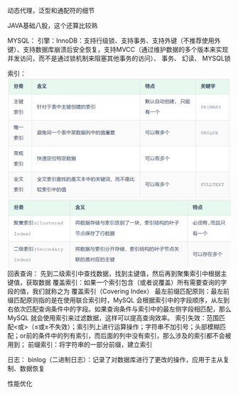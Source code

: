 动态代理，泛型和通配符的细节

JAVA基础八股，这个还算比较熟

MYSQL：
引擎：InnoDB：支持行级锁、支持事务、支持外键（不推荐使用外键）、支持数据库崩溃后安全恢复，支持MVCC（通过维护数据的多个版本来实现并发访问，而不是通过锁机制来阻塞其他事务的访问）、
事务、
幻读、
MYSQL锁


索引：
				![输入图片说明](/imgs/2025-03-20/QrTNDmOrXeYXH5FC.png)
				![输入图片说明](/imgs/2025-03-20/kQWcS8mgPWFSfc0d.png)
回表查询： 先到二级索引中查找数据，找到主键值，然后再到聚集索引中根据主键值，获取数据
覆盖索引：如果一个索引包含（或者说覆盖）所有需要查询的字段的值，我们就称之为 覆盖索引（Covering Index）
最左前缀匹配原则：最左前缀匹配原则指的是在使用联合索引时，MySQL 会根据索引中的字段顺序，从左到右依次匹配查询条件中的字段。如果查询条件与索引中的最左侧字段相匹配，那么 MySQL 就会使用索引来过滤数据，这样可以提高查询效率。
索引失效：范围匹配<或>（≤或≥不失效）；索引列上进行运算操作；字符串不加引号；头部模糊匹配；or前的条件中的列有索引，而后面的列中没有索引，那么涉及的索引都不会被用到；
前缀索引：将字符串的一部分前缀，建立索引




日志：
binlog（二进制日志）：记录了对数据库进行了更改的操作，应用于主从复制、数据恢复

性能优化
<!--stackedit_data:
eyJoaXN0b3J5IjpbMTEyNzY5NTU1NSw0ODAwMzE5ODMsMzExMj
kzNjNdfQ==
-->